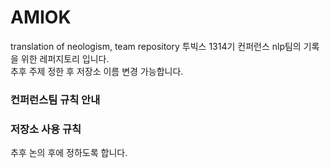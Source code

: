 # AMIOK
translation of neologism, team repository
투빅스 1314기 컨퍼런스 nlp팀의 기록을 위한 레퍼지토리 입니다.  
추후 주제 정한 후 저장소 이름 변경 가능합니다.  

### 컨퍼런스팀 규칙 안내
  
### 저장소 사용 규칙

추후 논의 후에 정하도록 합니다.
